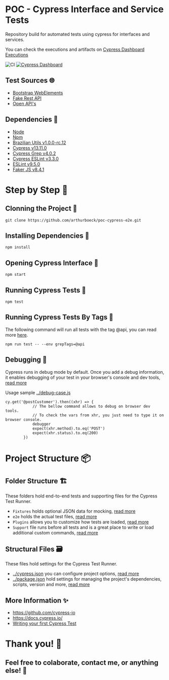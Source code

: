 # POC - Cypress Interface and Service Tests

Repository build for automated tests using cypress for interfaces and services.

You can check the executions and artifacts on [Cypress Dashboard Executions](https://dashboard.cypress.io/projects/fnss6o/runs)

![CI](https://github.com/arthurboeck/poc-cypress-e2e/workflows/CI/badge.svg?branch=master)
[![Cypress Dashboard][dashboard badge]][dashboard url]

## Test Sources :globe_with_meridians:

- [Bootstrap WebElements](https://www.grocerycrud.com/v1.x/demo/bootstrap_theme_v4)
- [Fake Rest API](https://fakerestapi.azurewebsites.net/)
- [Open API's](https://any-api.com/)

## Dependencies :wrench:

- [Node](https://nodejs.org/en/docs/)
- [Npm](https://docs.npmjs.com/)
- [Brazilian Utils v1.0.0-rc.12](https://brazilian-utils.com.br/#/getting-started)
- [Cypress v13.11.0](https://docs.cypress.io/guides/getting-started/installing-cypress.html)
- [Cypress Grep v4.0.2](https://github.com/cypress-io/cypress/tree/develop/npm/grep)
- [Cypress ESLint v3.3.0](https://github.com/cypress-io/eslint-plugin-cypress)
- [ESLint v9.5.0](https://eslint.org/docs/latest/use/getting-started)
- [Faker JS v8.4.1](https://github.com/faker-js/faker)

# Step by Step :pencil:

## Clonning the Project :art:

```shell
git clone https://github.com/arthurboeck/poc-cypress-e2e.git
```

## Installing Dependencies :pushpin:

```shell
npm install
```

## Opening Cypress Interface :dizzy:

```shell
npm start
```

## Running Cypress Tests :rocket:

```shell
npm test
```

## Running Cypress Tests By Tags :rocket:

The following command will run all tests with the tag @api, you can read more [here](https://github.com/cypress-io/cypress/tree/develop/npm/grep#filter-with-tags).

```shell
npm run test -- --env grepTags=@api
```

## Debugging :bug:

Cypress runs in debug mode by default. Once you add a debug information, it enables debugging of your test in your browser's console and dev tools, [read more](https://docs.cypress.io/guides/guides/debugging.html)

Usage sample [../debug-case.js](https://github.com/arthurboeck/poc-cypress-e2e/blob/master/cypress/e2e/interface/debug-case.cy.js)

```
cy.get('@postCustomer').then((xhr) => {
            // The bellow command allows to debug on browser dev tools.
            // To check the vars from xhr, you just need to type it on browser console.
            debugger
            expect(xhr.method).to.eq('POST')
            expect(xhr.status).to.eq(200)
        })
```

# Project Structure :package:

## Folder Structure :building_construction:

These folders hold end-to-end tests and supporting files for the Cypress Test Runner.

- `Fixtures` holds optional JSON data for mocking, [read more](https://docs.cypress.io/api/commands/fixture.html)
- `e2e` holds the actual test files, [read more](https://docs.cypress.io/guides/core-concepts/writing-and-organizing-tests.html#Folder-Structure)
- `Plugins` allows you to customize how tests are loaded, [read more](https://docs.cypress.io/plugins/index.html)
- `Support` file runs before all tests and is a great place to write or load additional custom commands, [read more](https://docs.cypress.io/guides/core-concepts/writing-and-organizing-tests.html#Support-file)

## Structural Files :card_file_box:

These files hold settings for the Cypress Test Runner.

- [../cypress.json](https://github.com/arthurboeck/poc-cypress-e2e/blob/master/cypress,config.js) you can configure project options, [read more](https://docs.cypress.io/guides/references/configuration.html#Options)
- [../package.json](https://github.com/arthurboeck/poc-cypress-e2e/blob/master/package.json) hold settings for managing the project's dependencies, scripts, version and more, [read more](https://dev.to/easybuoy/understanding-the-package-json-file-3fdg)

## More Information :sparkles:

- https://github.com/cypress-io
- https://docs.cypress.io/
- [Writing your first Cypress Test](https://docs.cypress.io/guides/getting-started/writing-your-first-test.html)

# Thank you! :beers:

## Feel free to colaborate, contact me, or anything else! :tada:

[dashboard badge]: https://img.shields.io/badge/cypress-dashboard-brightgreen.svg
[dashboard url]: https://dashboard.cypress.io/projects/fnss6o/runs
